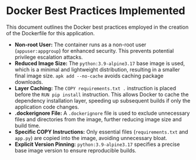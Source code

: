 # Docker Best Practices Implemented

This document outlines the Docker best practices employed in the creation of the Dockerfile for this application.

* **Non-root User:** The container runs as a non-root user (`appuser:appgroup`) for enhanced security. This prevents potential privilege escalation attacks.
* **Reduced Image Size:**  The `python:3.9-alpine3.17` base image is used, which is a minimal and lightweight distribution, resulting in a smaller final image size.  `apk add --no-cache` avoids caching package downloads.
* **Layer Caching:** The `COPY requirements.txt .` instruction is placed before the `RUN pip install` instruction. This allows Docker to cache the dependency installation layer, speeding up subsequent builds if only the application code changes.
* **.dockerignore File:** A `.dockerignore` file is used to exclude unnecessary files and directories from the image, further reducing image size and build time.
* **Specific COPY Instructions:**  Only essential files (`requirements.txt` and `app.py`) are copied into the image, avoiding unnecessary bloat.
* **Explicit Version Pinning:** `python:3.9-alpine3.17` specifies a precise base image version to ensure reproducible builds.
